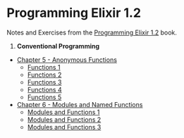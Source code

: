 # Programming Elixir 1.2
Notes and Exercises from the [Programming Elixir 1.2](https://pragprog.com/book/elixir12/programming-elixir-1-2) book.

1. **Conventional Programming**
  * [Chapter 5 - Anonymous Functions](https://github.com/jasonpilz/programming_elixir/tree/master/part_1/chapter_5)
    * [Functions 1](https://github.com/jasonpilz/programming_elixir/tree/master/part_1/chapter_5/functions_1)
    * [Functions 2](https://github.com/jasonpilz/programming_elixir/tree/master/part_1/chapter_5/functions_2)
    * [Functions 3](https://github.com/jasonpilz/programming_elixir/tree/master/part_1/chapter_5/functions_3)
    * [Functions 4](https://github.com/jasonpilz/programming_elixir/tree/master/part_1/chapter_5/functions_4)
    * [Functions 5](https://github.com/jasonpilz/programming_elixir/tree/master/part_1/chapter_5/functions_5)
  * [Chapter 6 - Modules and Named Functions](https://github.com/jasonpilz/programming_elixir/tree/master/part_1/chapter_6)
    * [Modules and Functions 1](https://github.com/jasonpilz/programming_elixir/tree/master/part_1/chapter_6/modules_and_functions_1)
    * [Modules and Functions 2](https://github.com/jasonpilz/programming_elixir/tree/master/part_2/chapter_6/modules_and_functions_2)
    * [Modules and Functions 3](https://github.com/jasonpilz/programming_elixir/tree/master/part_3/chapter_6/modules_and_functions_3)
